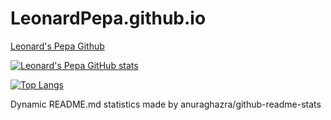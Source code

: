 # LeonardPepa.github.io
[Leonard's Pepa Github](https://github.com/Leonardpepa)

[![Leonard's Pepa GitHub stats](https://github-readme-stats.vercel.app/api?username=Leonardpepa)](https://github.com/anuraghazra/github-readme-stats)

[![Top Langs](https://github-readme-stats.vercel.app/api/top-langs/?username=Leonardpepa)](https://github.com/anuraghazra/github-readme-stats)

Dynamic README.md statistics made by anuraghazra/github-readme-stats
